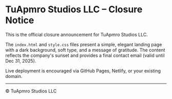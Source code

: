 # TuApmro Studios LLC – Closure Notice

This is the official closure announcement for TuApmro Studios LLC.

The `index.html` and `style.css` files present a simple, elegant landing page with a dark background, soft type, and a message of gratitude. The content reflects the company's sunset and provides a final contact email (valid until Dec 31, 2025).

Live deployment is encouraged via GitHub Pages, Netlify, or your existing domain.

---

© TuApmro Studios LLC
